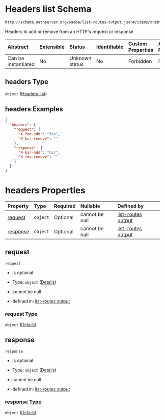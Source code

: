 # Headers list Schema

```txt
http://schema.nethserver.org/samba/list-routes-output.json#/items/oneOf/0/properties/headers
```

Headers to add or remove from an HTTP's request or response

| Abstract            | Extensible | Status         | Identifiable | Custom Properties | Additional Properties | Access Restrictions | Defined In                                                                        |
| :------------------ | :--------- | :------------- | :----------- | :---------------- | :-------------------- | :------------------ | :-------------------------------------------------------------------------------- |
| Can be instantiated | No         | Unknown status | No           | Forbidden         | Forbidden             | none                | [list-routes-output.json\*](samba/list-routes-output.json "open original schema") |

## headers Type

`object` ([Headers list](list-routes-output-1-items-oneof-a-route-expanded-properties-headers-list.md))

## headers Examples

```json
{
  "headers": {
    "request": {
      "X-foo-add": "foo",
      "X-bar-remove": ""
    },
    "response": {
      "X-bar-add": "bar",
      "X-foo-remove": ""
    }
  }
}
```

# headers Properties

| Property              | Type     | Required | Nullable       | Defined by                                                                                                                                                                                                                                |
| :-------------------- | :------- | :------- | :------------- | :---------------------------------------------------------------------------------------------------------------------------------------------------------------------------------------------------------------------------------------- |
| [request](#request)   | `object` | Optional | cannot be null | [list-routes output](list-routes-output-1-items-oneof-a-route-expanded-properties-headers-list-properties-request.md "http://schema.nethserver.org/samba/list-routes-output.json#/items/oneOf/0/properties/headers/properties/request")   |
| [response](#response) | `object` | Optional | cannot be null | [list-routes output](list-routes-output-1-items-oneof-a-route-expanded-properties-headers-list-properties-response.md "http://schema.nethserver.org/samba/list-routes-output.json#/items/oneOf/0/properties/headers/properties/response") |

## request



`request`

* is optional

* Type: `object` ([Details](list-routes-output-1-items-oneof-a-route-expanded-properties-headers-list-properties-request.md))

* cannot be null

* defined in: [list-routes output](list-routes-output-1-items-oneof-a-route-expanded-properties-headers-list-properties-request.md "http://schema.nethserver.org/samba/list-routes-output.json#/items/oneOf/0/properties/headers/properties/request")

### request Type

`object` ([Details](list-routes-output-1-items-oneof-a-route-expanded-properties-headers-list-properties-request.md))

## response



`response`

* is optional

* Type: `object` ([Details](list-routes-output-1-items-oneof-a-route-expanded-properties-headers-list-properties-response.md))

* cannot be null

* defined in: [list-routes output](list-routes-output-1-items-oneof-a-route-expanded-properties-headers-list-properties-response.md "http://schema.nethserver.org/samba/list-routes-output.json#/items/oneOf/0/properties/headers/properties/response")

### response Type

`object` ([Details](list-routes-output-1-items-oneof-a-route-expanded-properties-headers-list-properties-response.md))
